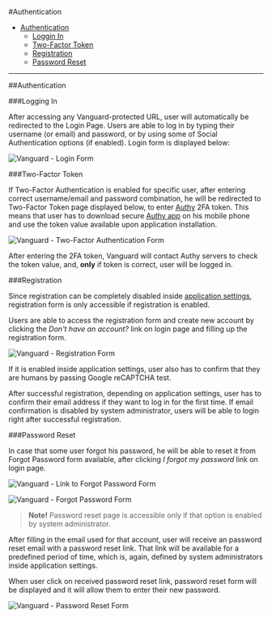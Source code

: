 #Authentication

* [Authentication](#authentication)
	* [Loggin In](#logging-in)
	* [Two-Factor Token](#two-factor-token)
	* [Registration](#registration)
	* [Password Reset](#password-reset)

---

##Authentication

###Logging In

After accessing any Vanguard-protected URL, user will automatically be redirected to the Login Page.  Users are able to log in by typing their username (or email) and password, or by using some of Social Authentication options (if enabled). Login form is displayed below:

![Vanguard - Login Form](assets/img/login.png)

###Two-Factor Token

If Two-Factor Authentication is enabled for specific user, after entering correct username/email and password combination, he will be redirected to Two-Factor Token page displayed below, to enter [Authy](https://www.authy.com/) 2FA token. This means that user has to download secure [Authy app](https://www.authy.com/app/) on his mobile phone and use the token value available upon application installation.

![Vanguard - Two-Factor Authentication Form](assets/img/2fa-token.png)

After entering the 2FA token, Vanguard will contact Authy servers to check the token value, and, **only** if token is correct, user will be logged in.

###Registration

Since registration can be completely disabled inside [application settings](settings/auth), registration form is only accessible if registration is enabled.

Users are able to access the registration form and create new account by clicking the _Don't have an account?_ link on login page and filling up the registration form.

![Vanguard - Registration Form](assets/img/registration.png)

If it is enabled inside application settings, user also has to confirm that they are humans by passing Google reCAPTCHA test.

After successful registration, depending on application settings, user has to confirm their email address if they want to log in for the first time. If email confirmation is disabled by system administrator, users will be able to login right after successful registration.

###Password Reset

In case that some user forgot his password, he will be able to reset it from Forgot Password form available, after clicking _I forgot my password_ link on login page.

![Vanguard - Link to Forgot Password Form](assets/img/login-password-reset.png)

![Vanguard - Forgot Password Form](assets/img/password-forgot.png)

>**Note!** Password reset page is accessible only if that option is enabled by system administrator.

After filling in the email used for that account, user will receive an password reset email with a password reset link. That link will be available for a predefined period of time, which is, again, defined by system administrators inside application settings.

When user click on received password reset link, password reset form will be displayed and it will allow them to enter their new password.

![Vanguard - Password Reset Form](assets/img/password-reset.png)
